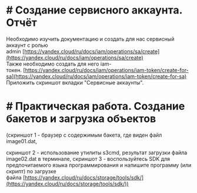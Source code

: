 # # Создание сервисного аккаунта. Отчёт

Необходимо изучить документацию и создать для нас сервисный аккаунт с ролью admin [https://yandex.cloud/ru/docs/iam/operations/sa/create](https://yandex.cloud/ru/docs/iam/operations/sa/create)  
Также необходимо создать для него iam-токен. [https://yandex.cloud/ru/docs/iam/operations/iam-token/create-for-sa](https://yandex.cloud/ru/docs/iam/operations/iam-token/create-for-sa)  
Приложить скриншот вкладки "Сервисные аккаунты".

# # Практическая работа. Создание бакетов и загрузка объектов

(скриншот 1 - браузер с содержимым бакета, где виден файл image01.dat, 

скриншот 2 - использование утилиты s3cmd, результат загрузки файла image02.dat в терминале, скриншот 3 - воспользуйтесь SDK для предпочитаемого языка программирования и напишите программу (или скрипт) по загрузке файла [https://yandex.cloud/ru/docs/storage/tools/sdk/](https://yandex.cloud/ru/docs/storage/tools/sdk/))

